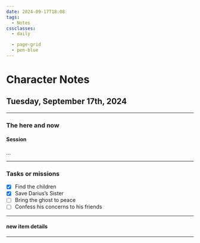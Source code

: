 ```yaml
---
date: 2024-09-17T18:08
tags:
  - Notes
cssclasses:
  - daily

  - page-grid
  - pen-blue
---
```

# Character Notes
## Tuesday, September 17th, 2024
***
### The here and now
#### Session

...
***
### Tasks or missions
- [x] Find the children
- [x] Save Darius’s Sister
- [ ] Bring the ghost to peace
- [ ] Confess his concerns to his friends
***
#### new item details




***
